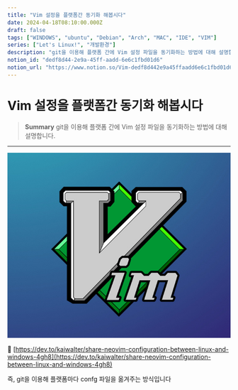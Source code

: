 ```yaml
---
title: "Vim 설정을 플랫폼간 동기화 해봅시다"
date: 2024-04-18T08:10:00.000Z
draft: false
tags: ["WINDOWS", "ubuntu", "Debian", "Arch", "MAC", "IDE", "VIM"]
series: ["Let's Linux!", "개발환경"]
description: "git을 이용해 플랫폼 간에 Vim 설정 파일을 동기화하는 방법에 대해 설명합니다."
notion_id: "dedf8d44-2e9a-45ff-aadd-6e6c1fbd01d6"
notion_url: "https://www.notion.so/Vim-dedf8d442e9a45ffaadd6e6c1fbd01d6"
---
```


# Vim 설정을 플랫폼간 동기화 해봅시다

> **Summary**
> git을 이용해 플랫폼 간에 Vim 설정 파일을 동기화하는 방법에 대해 설명합니다.

---

![Image](image_80e3ef0d931b.png)

🔗 [https://dev.to/kaiwalter/share-neovim-configuration-between-linux-and-windows-4gh8](https://dev.to/kaiwalter/share-neovim-configuration-between-linux-and-windows-4gh8)

즉, git을 이용해 플랫폼마다 confg 파일을 옮겨주는 방식입니다

